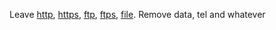 Leave [http](http://example.com), [https](https://example.com), [ftp](ftp://example.com), [ftps](ftps://example.com), [file](file://example.com). Remove data, tel and whatever
